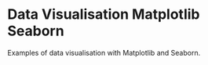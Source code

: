 # Data Visualisation Matplotlib Seaborn
Examples of data visualisation with Matplotlib and Seaborn.

